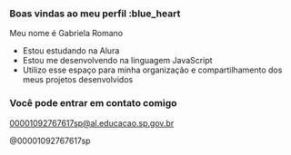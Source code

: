 ### Boas vindas ao meu perfil :blue_heart

Meu nome é Gabriela Romano

- Estou estudando na Alura
- Estou me desenvolvendo na linguagem JavaScript
- Utilizo esse espaço para minha organização e compartilhamento dos meus projetos desenvolvidos

### Você pode entrar em contato comigo 

00001092767617sp@al.educacao.sp.gov.br

@00001092767617sp
